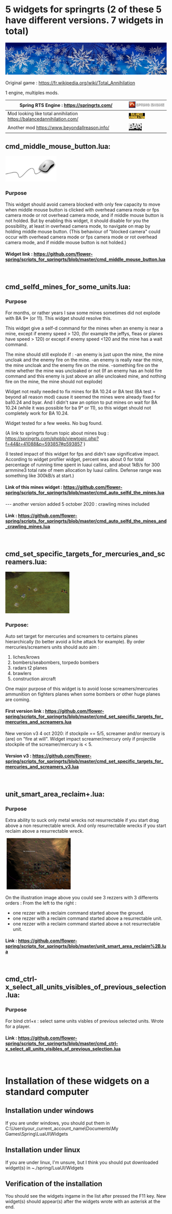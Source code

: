 # 5 widgets for springrts (2 of these 5 have different versions. 7 widgets in total)

![christmas-2933030_1280](Images_for_scripts_for_springrts/christmas-2933030_1280.jpg)

Original game : https://fr.wikipedia.org/wiki/Total_Annihilation

1 engine, multiples mods.


| Spring RTS Engine : https://springrts.com/                   | ![spring-logo-header-small](Images_for_scripts_for_springrts/spring-logo-header-small.png) |
| ------------------------------------------------------------ | :----------------------------------------------------------- |
| Mod looking like total annihilation https://balancedannihilation.com/ | <img src="Images_for_scripts_for_springrts/balanced_annihilation_image.png" alt="balanced_annihilation_image.png" style="zoom: 50%;" /> |
| Another mod https://www.beyondallreason.info/                | <img src="Images_for_scripts_for_springrts/bar_logo.png" alt="bar_logo.png" style="zoom: 50%;" /> |




## cmd_middle_mouse_button.lua:

<img src="Images_for_scripts_for_springrts/mouse-160032_1280_200.png" alt="mouse-160032_1280" style="zoom: 80%;" />

### Purpose

This widget should avoid camera blocked with only few capacity to move when middle mouse button is clicked with overhead camera mode or fps camera mode or rot overhead camera mode, and if middle mouse button is not holded. But by enabling this widget, it should disable for you the possibility, at least in overhead camera mode, to navigate on map by holding middle mouse button.
(This behaviour of "blocked camera" could occur with overhead camera mode or fps camera mode or rot overhead camera mode, and if middle mouse button is not holded.)

#### Widget link : https://github.com/flower-spring/scripts_for_springrts/blob/master/cmd_middle_mouse_button.lua


&nbsp;  

## cmd_selfd_mines_for_some_units.lua:
### Purpose

For months, or rather years I saw some mines sometimes did not explode with BA 9* (or 11). This widget should resolve this.

This widget give a self-d command for the mines when an enemy is near a mine, except if enemy speed > 120, (for example the jeffys, fleas or planes have speed > 120) or except if enemy speed <120 and the mine has a wait command.

The mine should still explode if :
-an enemy is just upon the mine, the mine uncloak and the enemy fire on the mine. 
-an enemy is really near the mine, the mine uncloak and the enemy fire on the mine.
-something fire on the mine whether the mine was uncloaked or not
(If an enemy has an hold fire command and this enemy is just above an allie uncloaked mine, and nothing fire on the mine, the mine should not explode)

Widget not really needed to fix mines for BA 10.24 or BA test (BA test = beyond all reason mod) cause it seemed the mines were already fixed for ba10.24 and byar. And I didn't saw an option to put mines on wait for BA 10.24 (while it was possible for ba 9* or 11), so this widget should not completely work for BA 10.24. 

Widget tested for a few weeks. No bug found.

(A link to springrts forum topic about mines bug : https://springrts.com/phpbb/viewtopic.php?f=44&t=41088&p=593857#p593857 )

(I tested impact of this widget for fps and didn't saw significative impact. According to widget profiler widget, percent was about 0 for total percentage of running time spent in luaui callins, and about 1kB/s for 300 armmine3 total rate of mem allocation by luaui callins. Defense range was something like 300kB/s at start.)

#### Link of this mines widget : https://github.com/flower-spring/scripts_for_springrts/blob/master/cmd_auto_selfd_the_mines.lua

--- another version added 5 october 2020 : crawling mines included

#### Link : https://github.com/flower-spring/scripts_for_springrts/blob/master/cmd_auto_selfd_the_mines_and_crawling_mines.lua


&nbsp;  

## cmd_set_specific_targets_for_mercuries_and_screamers.lua:

<img src="Images_for_scripts_for_springrts/image_set_target_for_mercury_liche_widget.png" alt="image_set_target_for_mercury_liche_widget" width="200" />

### Purpose:

Auto set target for mercuries and screamers to certains planes hierarchically (to better avoid a liche attack for example).
By order mercuries/screamers units should auto aim :

1. liches/krows
2. bombers/seabombers, torpedo bombers  
3. radars t2 planes  
4. brawlers  
5. construction aircraft  

One major purpose of this widget is to avoid loose screamers/mercuries ammunition on fighters planes when some bombers or other huge planes are coming.

#### First version link : https://github.com/flower-spring/scripts_for_springrts/blob/master/cmd_set_specific_targets_for_mercuries_and_screamers.lua

New version v3 4 oct 2020: if stockpile == 5/5, screamer and/or mercury is (are) on "fire at will". Widget impact screamer/mercury only if projectile stockpile of the screamer/mercury is < 5.

#### Version v3 : https://github.com/flower-spring/scripts_for_springrts/blob/master/cmd_set_specific_targets_for_mercuries_and_screamers_v3.lua


&nbsp;

## unit_smart_area_reclaim+.lua:
### Purpose

Extra ability to suck only metal wrecks not resurrectable if you start drag above a non resurrectable wreck.
And only resurrectable wrecks if you start reclaim above a resurrectable wreck.



&nbsp;<img src="Images_for_scripts_for_springrts/screenshot_for_smart_area_reclaim.png" alt="screenshot_for_smart_area_reclaim" width="200" />

On the illustration image above you could see 3 rezzers with 3 differents orders :
From the left to the right :
- one rezzer with a reclaim command started above the ground.
- one rezzer with a reclaim command started above a resurrectable unit.
- one rezzer with a reclaim command started above a not resurrectable unit.

#### Link : https://github.com/flower-spring/scripts_for_springrts/blob/master/unit_smart_area_reclaim%2B.lua


&nbsp;

## cmd_ctrl-x_select_all_units_visibles_of_previous_selection.lua:
### Purpose

For bind ctrl+x : select same units visbles of previous selected units. Wrote for a player.

#### Link : https://github.com/flower-spring/scripts_for_springrts/blob/master/cmd_ctrl-x_select_all_units_visibles_of_previous_selection.lua


&nbsp;  

# Installation of these widgets on a standard computer
## Installation under windows
If you are under windows, you should put them in C:\Users\your_current_account_name\Documents\My Games\Spring\LuaUI\Widgets
## Installation under linux
If you are under linux, I'm unsure, but I think you should put downloaded widget(s) in ~./spring/LuaUI/Widgets

## Verification of the installation
You should see the widgets ingame in the list after pressed the F11 key.
New widget(s) should appear(s) after the widgets wrote with an asterisk at the end.
